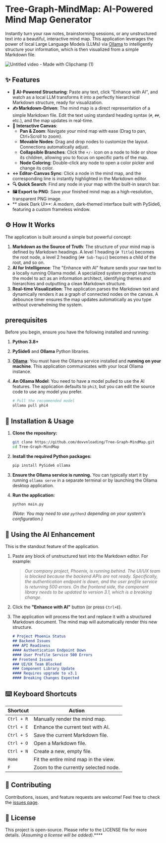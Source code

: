 
# Tree-Graph-MindMap: AI-Powered Mind Map Generator

Instantly turn your raw notes, brainstorming sessions, or any unstructured text into a beautiful, interactive mind map. This application leverages the power of local Large Language Models (LLMs) via [Ollama](https://ollama.com/) to intelligently structure your information, which is then visualized from a simple Markdown file.

![Untitled video - Made with Clipchamp (1)](https://github.com/user-attachments/assets/495280f0-3c15-476b-8912-8187dcaba1e2)


## ✨ Features

-   **🤖 AI-Powered Structuring**: Paste any text, click "Enhance with AI", and watch as a local LLM transforms it into a perfectly hierarchical Markdown structure, ready for visualization.
-   **✍️ Markdown-Driven**: The mind map is a direct representation of a simple Markdown file. Edit the text using standard heading syntax (`#`, `##`, etc.), and the map updates in real-time.
-   **🎨 Interactive Canvas**:
    -   **Pan & Zoom**: Navigate your mind map with ease (Drag to pan, Ctrl+Scroll to zoom).
    -   **Movable Nodes**: Drag and drop nodes to customize the layout. Connections automatically adjust.
    -   **Collapsible Branches**: Click the `+/-` icon on a node to hide or show its children, allowing you to focus on specific parts of the map.
    -   **Node Coloring**: Double-click any node to open a color picker and change its color.
-   **↔️ Editor-Canvas Sync**: Click a node in the mind map, and the corresponding line is instantly highlighted in the Markdown editor.
-   **🔍 Quick Search**: Find any node in your map with the built-in search bar.
-   **🖼️ Export to PNG**: Save your finished mind map as a high-resolution, transparent PNG image.
-   ** sleek Dark UI**: A modern, dark-themed interface built with PySide6, featuring a custom frameless window.

## ⚙️ How It Works

The application is built around a simple but powerful concept:

1.  **Markdown as the Source of Truth**: The structure of your mind map is defined by Markdown headings. A level 1 heading (`# Title`) becomes the root node, a level 2 heading (`## Sub-Topic`) becomes a child of the root, and so on.
2.  **AI for Intelligence**: The "Enhance with AI" feature sends your raw text to a locally running Ollama model. A specialized system prompt instructs the model to act as an information architect, identifying themes and hierarchies and outputting a clean Markdown structure.
3.  **Real-time Visualization**: The application parses the Markdown text and dynamically renders it as a graph of connected nodes on the canvas. A debounce timer ensures the map updates automatically as you type without overwhelming the system.

##  prerequisites

Before you begin, ensure you have the following installed and running:

1.  **Python 3.8+**
2.  **PySide6** and **Ollama** Python libraries.
3.  **[Ollama](https://ollama.com/)**: You must have the Ollama service installed and **running on your machine**. This application communicates with your local Ollama instance.
4.  **An Ollama Model**: You need to have a model pulled to use the AI features. The application defaults to `phi3`, but you can edit the source code to use any model you prefer.

    ```bash
    # Pull the recommended model
    ollama pull phi4
    ```

## 🚀 Installation & Usage

1.  **Clone the repository:**
    ```bash
    git clone https://github.com/dovvnloading/Tree-Graph-MindMap.git
    cd Tree-Graph-MindMap
    ```

2.  **Install the required Python packages:**
    ```bash
    pip install PySide6 ollama
    ```

3.  **Ensure the Ollama service is running.** You can typically start it by running `ollama serve` in a separate terminal or by launching the Ollama desktop application.

4.  **Run the application:**
    ```bash
    python main.py
    ```
    *(Note: You may need to use `python3` depending on your system's configuration.)*

## 🧠 Using the AI Enhancement

This is the standout feature of the application.

1.  Paste any block of unstructured text into the Markdown editor. For example:

    > *Our company project, Phoenix, is running behind. The UI/UX team is blocked because the backend APIs are not ready. Specifically, the authentication endpoint is down, and the user profile service is returning 500 errors. On the frontend side, the component library needs to be updated to version 3.1, which is a breaking change.*

2.  Click the **"Enhance with AI"** button (or press `Ctrl+E`).

3.  The application will process the text and replace it with a structured Markdown document. The mind map will automatically render this new structure.

    ```markdown
    # Project Phoenix Status
    ## Backend Issues
    ### API Readiness
    #### Authentication Endpoint Down
    #### User Profile Service 500 Errors
    ## Frontend Issues
    ### UI/UX Team Blocked
    ### Component Library Update
    #### Requires upgrade to v3.1
    #### Breaking Changes Expected
    ```

## ⌨️ Keyboard Shortcuts

| Shortcut      | Action                               |
| ------------- | ------------------------------------ |
| `Ctrl + R`    | Manually render the mind map.        |
| `Ctrl + E`    | Enhance the current text with AI.    |
| `Ctrl + S`    | Save the current Markdown file.      |
| `Ctrl + O`    | Open a Markdown file.                |
| `Ctrl + N`    | Create a new, empty file.            |
| `Home`        | Fit the entire mind map in the view. |
| `F`           | Zoom to the currently selected node. |

## 🤝 Contributing

Contributions, issues, and feature requests are welcome! Feel free to check the [issues page](https://github.com/dovvnloading/Tree-Graph-MindMap/issues).

## 📄 License

This project is open-source. Please refer to the LICENSE file for more details. *(Assuming a license will be added)*.****
